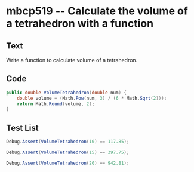 # mbcp519 -- Calculate the volume of a tetrahedron with a function

## Text

Write a function to calculate volume of a tetrahedron.

## Code

```csharp
public double VolumeTetrahedron(double num) {
    double volume = (Math.Pow(num, 3) / (6 * Math.Sqrt(2)));
    return Math.Round(volume, 2);
}
```

## Test List

```csharp
Debug.Assert(VolumeTetrahedron(10) == 117.85);
```

```csharp
Debug.Assert(VolumeTetrahedron(15) == 397.75);
```

```csharp
Debug.Assert(VolumeTetrahedron(20) == 942.81);
```
